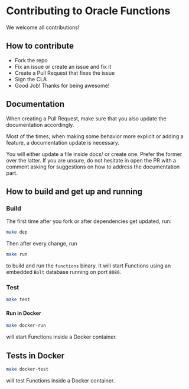 # Contributing to Oracle Functions

We welcome all contributions!

## How to contribute

* Fork the repo
* Fix an issue or create an issue and fix it
* Create a Pull Request that fixes the issue
* Sign the CLA
* Good Job! Thanks for being awesome!

## Documentation

When creating a Pull Request, make sure that you also update the documentation
accordingly.

Most of the times, when making some behavior more explicit or adding a feature,
a documentation update is necessary.

You will either update a file inside docs/ or create one. Prefer the former over
the latter. If you are unsure, do not hesitate in open the PR with a comment
asking for suggestions on how to address the documentation part.

## How to build and get up and running

### Build

The first time after you fork or after dependencies get updated, run:

```sh
make dep
```

Then after every change, run 

```sh
make run
```

to build and run the `functions` binary.  It will start Functions using an embedded `Bolt` database running on port `8080`.

### Test

```sh
make test
```

#### Run in Docker

```sh
make docker-run
```

will start Functions inside a Docker container.

## Tests in Docker

```sh
make docker-test

```

will test Functions inside a Docker container.
